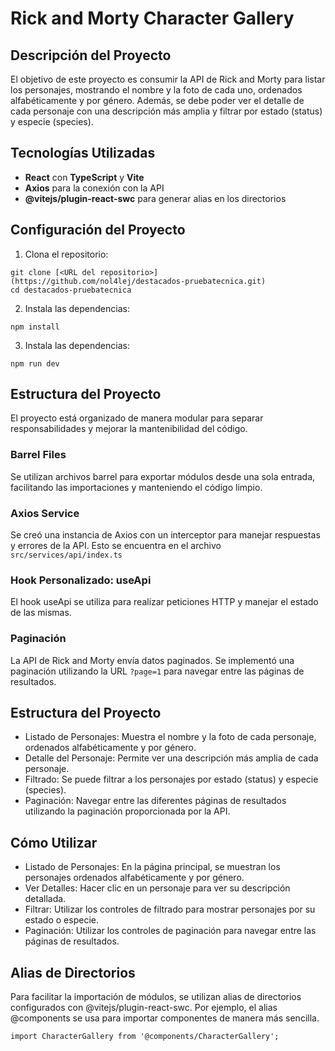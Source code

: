 # Rick and Morty Character Gallery

## Descripción del Proyecto

El objetivo de este proyecto es consumir la API de Rick and Morty para listar los personajes, mostrando el nombre y la foto de cada uno, ordenados alfabéticamente y por género. Además, se debe poder ver el detalle de cada personaje con una descripción más amplia y filtrar por estado (status) y especie (species).

## Tecnologías Utilizadas

- **React** con **TypeScript** y **Vite**
- **Axios** para la conexión con la API
- **@vitejs/plugin-react-swc** para generar alias en los directorios

## Configuración del Proyecto

1. Clona el repositorio:
```
git clone [<URL del repositorio>](https://github.com/nol4lej/destacados-pruebatecnica.git)
cd destacados-pruebatecnica
```

2. Instala las dependencias:
```
npm install
```

3. Instala las dependencias:
```
npm run dev
```

## Estructura del Proyecto

El proyecto está organizado de manera modular para separar responsabilidades y mejorar la mantenibilidad del código.

### Barrel Files

Se utilizan archivos barrel para exportar módulos desde una sola entrada, facilitando las importaciones y manteniendo el código limpio.

### Axios Service

Se creó una instancia de Axios con un interceptor para manejar respuestas y errores de la API. Esto se encuentra en el archivo `src/services/api/index.ts`

### Hook Personalizado: useApi
El hook useApi se utiliza para realizar peticiones HTTP y manejar el estado de las mismas.

### Paginación

La API de Rick and Morty envía datos paginados. Se implementó una paginación utilizando la URL `?page=1` para navegar entre las páginas de resultados.

## Estructura del Proyecto

- Listado de Personajes: Muestra el nombre y la foto de cada personaje, ordenados alfabéticamente y por género.
- Detalle del Personaje: Permite ver una descripción más amplia de cada personaje.
- Filtrado: Se puede filtrar a los personajes por estado (status) y especie (species).
- Paginación: Navegar entre las diferentes páginas de resultados utilizando la paginación proporcionada por la API.

## Cómo Utilizar

- Listado de Personajes: En la página principal, se muestran los personajes ordenados alfabéticamente y por género.
- Ver Detalles: Hacer clic en un personaje para ver su descripción detallada.
- Filtrar: Utilizar los controles de filtrado para mostrar personajes por su estado o especie.
- Paginación: Utilizar los controles de paginación para navegar entre las páginas de resultados.

## Alias de Directorios

Para facilitar la importación de módulos, se utilizan alias de directorios configurados con @vitejs/plugin-react-swc. Por ejemplo, el alias @components se usa para importar componentes de manera más sencilla.
```
import CharacterGallery from '@components/CharacterGallery';
```
